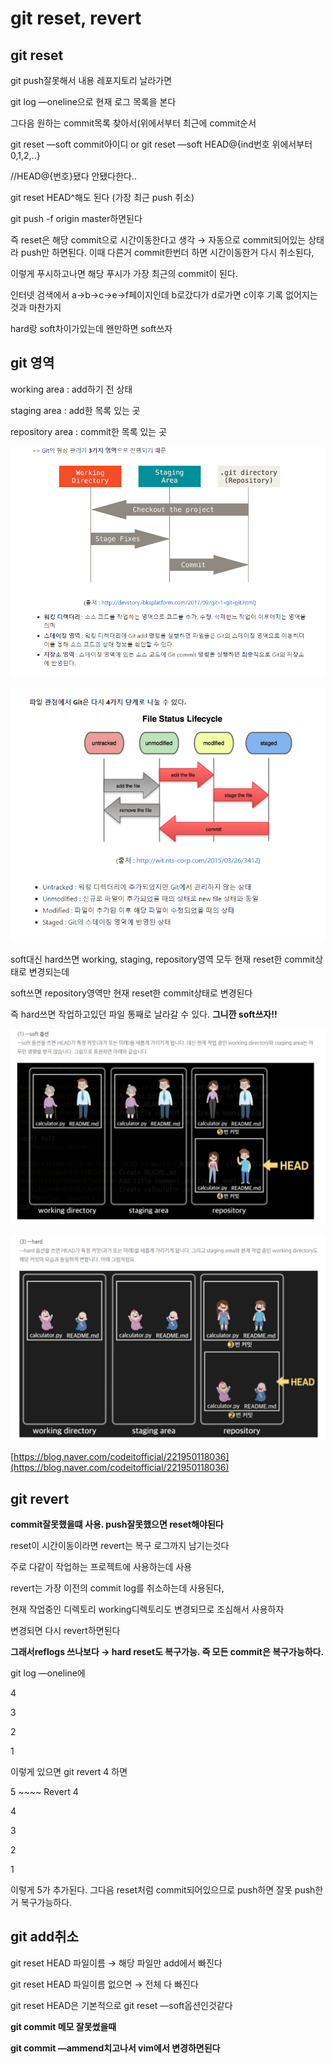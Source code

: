 # git reset, revert

## **git reset**

git push잘못해서 내용 레포지토리 날라가면

git log —oneline으로 현재 로그 목록을 본다

그다음 원하는 commit목록 찾아서(위에서부터 최근에 commit순서

git reset —soft commit아이디 or git reset —soft HEAD@{ind번호 위에서부터 0,1,2,..}

//HEAD@{번호}됐다 안됐다한다..

git reset HEAD^해도 된다 (가장 최근 push 취소)

git push -f origin master하면된다

즉 reset은 해당 commit으로 시간이동한다고 생각 → 자동으로 commit되어있는 상태라 push만 하면된다. 이때 다른거 commit한번더 하면 시간이동한거 다시 취소된다,

이렇게 푸시하고나면 해당 푸시가 가장 최근의 commit이 된다. 

인터넷 검색에서 a→b→c→e→f페이지인데 b로갔다가 d로가면 c이후 기록 없어지는것과 마찬가지

hard랑 soft차이가있는데 왠만하면 soft쓰자

## **git 영역**

working area : add하기 전 상태

staging area : add한 목록 있는 곳

repository area : commit한 목록 있는 곳

![Untitled](git%20reset,%20revert%2079cb6c7c266b40c586d819b2796b3061/Untitled.png)

![Untitled](git%20reset,%20revert%2079cb6c7c266b40c586d819b2796b3061/Untitled%201.png)

soft대신 hard쓰면 working, staging, repository영역 모두 현재 reset한 commit상태로 변경되는데

soft쓰면 repository영역만 현재 reset한 commit상태로 변경된다

즉 hard쓰면 작업하고있던 파일 통째로 날라갈 수 있다. **그니깐 soft쓰자!!**

![Untitled](git%20reset,%20revert%2079cb6c7c266b40c586d819b2796b3061/Untitled%202.png)

![Untitled](git%20reset,%20revert%2079cb6c7c266b40c586d819b2796b3061/Untitled%203.png)

[https://blog.naver.com/codeitofficial/221950118036](https://blog.naver.com/codeitofficial/221950118036)

## **git revert**

**commit잘못했을떄 사용. push잘못했으면 reset해야된다**

reset이 시간이동이라면 revert는 복구 로그까지 남기는것다

주로 다같이 작업하는 프로젝트에 사용하는데 사용

revert는 가장 이전의 commit log를 취소하는데 사용된다,

현재 작업중인 디렉토리 working디렉토리도 변경되므로 조심해서 사용하자

변경되면 다시 revert하면된다

**그래서reflogs 쓰나보다 → hard reset도 복구가능. 즉 모든 commit은 복구가능하다.**

git log —oneline에

4

3

2

1

이렇게 있으면 git revert 4 하면

5  ~~~~ Revert 4 

4

3

2

1

이렇게 5가 추가된다. 그다음 reset처럼 commit되어있으므로 push하면 잘못 push한거 복구가능하다.

## **git add취소**

git reset HEAD 파일이름 → 해당 파일만 add에서 빠진다

git reset HEAD 파일이름 없으면 → 전체 다 빠진다

git reset HEAD은 기본적으로 git reset —soft옵션인것같다

**git commit 메모 잘못썼을때**

**git commit —ammend치고나서 vim에서 변경하면된다**
